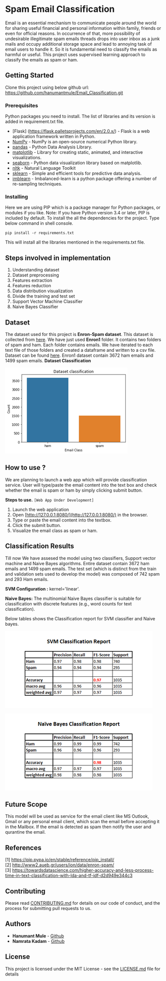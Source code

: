 # Spam Email Classification
Email is an essential mechanism to communicate people around the world for sharing useful financial and personal information within family, friends or even for official reasons. In occurrence of that, more possibility of undesirable illegitimate spam emails threads drops into user inbox as a junk mails and occupy additional storage space and lead to annoying task of email users to handle it. So it is fundamental need to classify the emails as harmful or useful. This project uses supervised learning approach to  classify the emails as spam or ham.

## Getting Started
Clone this project using below github url: https://github.com/hanumantmule/Email_Classification.git

### Prerequisites

Python packages you need to install. The list of libraries and its version is added in requirement.txt file. 

* [Flask] (https://flask.palletsprojects.com/en/2.0.x/) - Flask is a web application framework written in Python.
* [NumPy](https://pypi.org/project/numpy/) - NumPy is an open-source numerical Python library.
* [pandas](https://pandas.pydata.org/) - Python Data Analysis Library.
* [matplotlib](https://matplotlib.org/) - Library for creating static, animated, and interactive visualizations.
* [seaborn](https://seaborn.pydata.org/) - Python data visualization library based on matplotlib.
* [nltk](https://www.nltk.org/) - Natural Language Toolkit 
* [sklearn](https://scikit-learn.org/) - Simple and efficient tools for predictive data analysis.
* [imblearn](https://pypi.org/project/imblearn/) - Imbalanced-learn is a python package offering a number of re-sampling techniques.

### Installing
Here we are using PIP which is a package manager for Python packages, or modules if you like. 
Note: If you have Python version 3.4 or later, PIP is included by default.
To install the all the dependencies for the project. Type below command in shell console. 
```
pip install -r requirements.txt
```
This will install all the libraries mentioned in the requirements.txt file.

## Steps involved in implementation
1. Understanding dataset
2. Dataset preprocessing
3. Features extraction
4. Features reduction
5. Data distribution visualization
6. Divide the training and test set
7. Support Vector Machine Classifier
8. Naive Bayes Classifier

## Dataset

The dataset used for this project is **Enron-Spam dataset**. This dataset is collected from [here](http://www2.aueb.gr/users/ion/data/enron-spam/). We have just used **Enron1** folder. It contains two folders of spam and ham. Each folder contains emails. We have iterated to each text file of those folders and created a dataframe and written to a csv file.
Dataset can be found [here](https://github.com/hanumantmule/Email_Classification/blob/main/spam_ham_dataset.csv).
Enron1 dataset contain 3672 ham emails and 1499 spam emails.
**Dataset Classification**

![Dataset bar plot](https://github.com/hanumantmule/Email_Classification/blob/main/Screenshots/dataset%20classification%20bar%20plot.png?raw=true)


## How to use ?

We are planning to launch a web app which will provide classification service. User will type/paste the email content into the text box and check whether the email is spam or ham by simply clicking submit button.

**Steps to use.** ```[Web App Under Development]```
1. Launch the web application
2. Open [http://127.0.0.1:8080/](http://127.0.0.1:8080/) in the browser.
3. Type or paste the email content into the textbox.
4. Click the submit button. 
5. Visualize the email class as spam or ham.

## Classification Results

Till now We have assesed the model using two classifiers, Support vector machine and Naive Bayes algorithms.
Entire dataset contain 3672 ham emails and 1499 spam emails. 
The test set (which is distinct from the train and validation sets used to develop the model) was composed of 742 spam and 293 Ham emails.

**SVM Configuration :** kernel='linear'.

**Naive Bayes:** The multinomial Naive Bayes classifier is suitable for classification with discrete features (e.g., word counts for text classification).

Below tables shows the Classification report for SVM classifier and Naive bayes.

![SVM Result](https://github.com/hanumantmule/Email_Classification/blob/main/Screenshots/svm%20result.png?raw=true)

![Naive Bayes Result](https://github.com/hanumantmule/Email_Classification/blob/main/Screenshots/naive%20bayes%20result.png?raw=true)

## Future Scope
This model will be used as service for the email client like MS Outlook, Gmail or any personal email client,   which scan the email before accepting it in the Mailbox. If the email is detected as spam then notify the user and qurantine the email. 


## References
[1] https://pip.pypa.io/en/stable/reference/pip_install/  
[2] http://www2.aueb.gr/users/ion/data/enron-spam/  
[3] https://towardsdatascience.com/higher-accuracy-and-less-process-time-in-text-classification-with-lda-and-tf-idf-d2d949e344c3

## Contributing

Please read [CONTRIBUTING.md](https://github.com/hanumantmule/Email_Classification/blob/main/CONTRIBUTING.md) for details on our code of conduct, and the process for submitting pull requests to us.

## Authors

* **Hanumant Mule** - [Github](https://github.com/hanumantmule/)
* **Namrata Kadam** - [Github](https://github.com/NamrataKadam/)

## License

This project is licensed under the MIT License - see the [LICENSE.md](LICENSE.md) file for details

